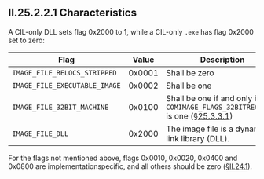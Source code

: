 ## II.25.2.2.1 Characteristics

A CIL-only DLL sets flag 0x2000 to 1, while a CIL-only `.exe` has flag 0x2000 set to zero:

 Flag | Value | Description
 ---- | ---- | ----
 `IMAGE_FILE_RELOCS_STRIPPED` | 0x0001 | Shall be zero
 `IMAGE_FILE_EXECUTABLE_IMAGE` | 0x0002 | Shall be one
 `IMAGE_FILE_32BIT_MACHINE` | 0x0100 | Shall be one if and only if `COMIMAGE_FLAGS_32BITREQUIRED` is one (§[25.3.3.1](#todo-missing-hyperlink))
 `IMAGE_FILE_DLL` | 0x2000 | The image file is a dynamic-link library (DLL).

For the flags not mentioned above, flags 0x0010, 0x0020, 0x0400 and 0x0800 are implementationspecific, and all others should be zero (§[II.24.1](#todo-missing-hyperlink)).
